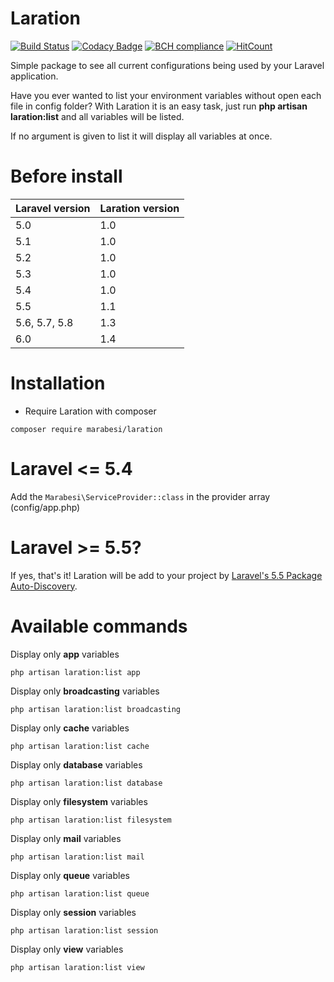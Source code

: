 # Laration

[![Build Status](https://travis-ci.org/marabesi/laration.svg?branch=master)](https://travis-ci.org/marabesi/laration)
[![Codacy Badge](https://api.codacy.com/project/badge/Grade/0cf8dab7c61944988d9e2da8edae44cc)](https://packagist.org/packages/marabesi/laration)
[![BCH compliance](https://bettercodehub.com/edge/badge/marabesi/laration?branch=master)](https://bettercodehub.com/)
[![HitCount](http://hits.dwyl.io/marabesi/laration.svg)](http://hits.dwyl.io/marabesi/laration)

Simple package to see all current configurations being used by your Laravel application.

Have you ever wanted to list your environment variables without open each file in config folder? With Laration it is an easy task, just run **php artisan laration:list** and all variables will be listed.

If no argument is given to list it will display all variables at once.

# Before install

|Laravel version|Laration version|
|---------------|----------------|
|5.0| 1.0|
|5.1| 1.0|
|5.2| 1.0|
|5.3| 1.0|
|5.4| 1.0|
|5.5| 1.1|
|5.6, 5.7, 5.8| 1.3 |
|6.0| 1.4 |

# Installation

- Require Laration with composer

```
composer require marabesi/laration
```

# Laravel <= 5.4

Add the `Marabesi\ServiceProvider::class` in the provider array (config/app.php)
 
# Laravel >= 5.5?

If yes, that's it! Laration will be add to your project by [Laravel's 5.5 Package Auto-Discovery](https://laravel.com/docs/5.5/packages#package-discovery).

# Available commands

Display only **app** variables

```
php artisan laration:list app
```

Display only **broadcasting** variables

```
php artisan laration:list broadcasting
```

Display only **cache** variables

```
php artisan laration:list cache
```

Display only **database** variables

```
php artisan laration:list database
```

Display only **filesystem** variables

```
php artisan laration:list filesystem
```

Display only **mail** variables

```
php artisan laration:list mail
```

Display only **queue** variables

```
php artisan laration:list queue
```

Display only **session** variables

```
php artisan laration:list session
```

Display only **view** variables

```
php artisan laration:list view
```

